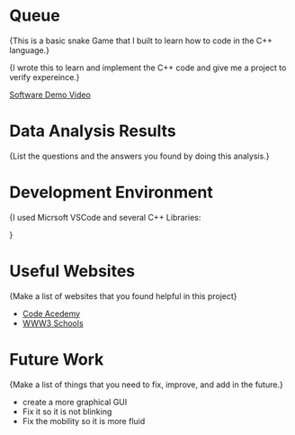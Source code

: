 # Queue

{This is a basic snake Game that I built to learn how to code in the C++ language.}

{I wrote this to learn and implement the C++ code and give me a project to verify expereince.}


[Software Demo Video](https://youtu.be/n7mm4dZVNKw)

# Data Analysis Results

{List the questions and the answers you found by doing this analysis.}

# Development Environment

{I used Micrsoft VSCode and several C++ Libraries:

<iostream>
<conio.h>}

# Useful Websites

{Make a list of websites that you found helpful in this project}
* [Code Acedemy](http://www.codeacedemy.com)
* [WWW3 Schools](http://www.w3schools.com)

# Future Work

{Make a list of things that you need to fix, improve, and add in the future.}
* create a more graphical GUI
* Fix it so it is not blinking
* Fix the mobility so it is more fluid
